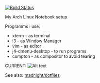 [![Build Status](https://travis-ci.org/madnight/dotfiles-mobile.svg?branch=master)](https://travis-ci.org/madnight/dotfiles-mobile)

My Arch Linux Notebook setup

Programms i use:
+  xterm - as terminal
+  i3 - as Window Manager
+  vim - as editor
+  j4-dmenu-desktop - to run programs
+  compton - as compositor to avoid tearing

CURRENT:
![Alt text](https://raw.github.com/madnight/mobile_dotfiles/master/screenshot.png "SCREENSHOT")

See also: [madnight/dotfiles](https://github.com/madnight/dotfiles)
